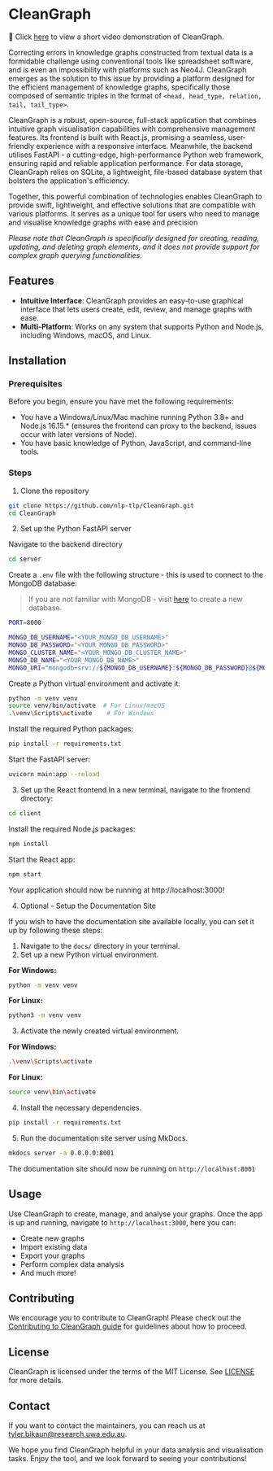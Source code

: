 # CleanGraph

🎥 Click [here](https://youtu.be/zhf8XsV8cEg) to view a short video demonstration of CleanGraph.

Correcting errors in knowledge graphs constructed from textual data is a formidable challenge using conventional tools like spreadsheet software, and is even an impossibility with platforms such as Neo4J. CleanGraph emerges as the solution to this issue by providing a platform designed for the efficient management of knowledge graphs, specifically those composed of semantic triples in the format of `<head, head_type, relation, tail, tail_type>`.

CleanGraph is a robust, open-source, full-stack application that combines intuitive graph visualisation capabilities with comprehensive management features. Its frontend is built with React.js, promising a seamless, user-friendly experience with a responsive interface. Meanwhile, the backend utilises FastAPI - a cutting-edge, high-performance Python web framework, ensuring rapid and reliable application performance. For data storage, CleanGraph relies on SQLite, a lightweight, file-based database system that bolsters the application's efficiency.

Together, this powerful combination of technologies enables CleanGraph to provide swift, lightweight, and effective solutions that are compatible with various platforms. It serves as a unique tool for users who need to manage and visualise knowledge graphs with ease and precision

_Please note that CleanGraph is specifically designed for creating, reading, updating, and deleting graph elements, and it does not provide support for complex graph querying functionalities._

## Features

- **Intuitive Interface**: CleanGraph provides an easy-to-use graphical interface that lets users create, edit, review, and manage graphs with ease.
- **Multi-Platform**: Works on any system that supports Python and Node.js, including Windows, macOS, and Linux.

## Installation

### Prerequisites

Before you begin, ensure you have met the following requirements:

- You have a Windows/Linux/Mac machine running Python 3.8+ and Node.js 16.15.\* (ensures the frontend can proxy to the backend, issues occur with later versions of Node).
- You have basic knowledge of Python, JavaScript, and command-line tools.

### Steps

1. Clone the repository

```bash
git clone https://github.com/nlp-tlp/CleanGraph.git
cd CleanGraph
```

2. Set up the Python FastAPI server

Navigate to the backend directory

```bash
cd server
```

Create a `.env` file with the following structure - this is used to connect to the MongoDB database:

> If you are not familiar with MongoDB - visit [here](https://www.mongodb.com/basics/create-database) to create a new database.

```bash
PORT=8000

MONGO_DB_USERNAME="<YOUR_MONGO_DB_USERNAME>"
MONGO_DB_PASSWORD="<YOUR_MONGO_DB_PASSWORD>"
MONGO_CLUSTER_NAME="<YOUR_MONGO_DB_CLUSTER_NAME>"
MONGO_DB_NAME="<YOUR_MONGO_DB_NAME>"
MONGO_URI="mongodb+srv://${MONGO_DB_USERNAME}:${MONGO_DB_PASSWORD}@${MONGO_CLUSTER_NAME}.0aum8fo.mongodb.net/${MONGO_DB_NAME}?retryWrites=true&w=majority"
```

Create a Python virtual environment and activate it:

```bash
python -m venv venv
source venv/bin/activate  # For Linux/macOS
.\venv\Scripts\activate    # For Windows
```

Install the required Python packages:

```bash
pip install -r requirements.txt
```

Start the FastAPI server:

```bash
uvicorn main:app --reload
```

3. Set up the React frontend
   In a new terminal, navigate to the frontend directory:

```bash
cd client
```

Install the required Node.js packages:

```bash
npm install
```

Start the React app:

```bash
npm start
```

Your application should now be running at http://localhost:3000!

4. Optional - Setup the Documentation Site

If you wish to have the documentation site available locally, you can set it up by following these steps:

1. Navigate to the `docs/` directory in your terminal.
2. Set up a new Python virtual environment.

**For Windows:**

```bash
python -m venv venv

```

**For Linux:**

```bash
python3 -m venv venv
```

3. Activate the newly created virtual environment.

**For Windows:**

```bash
.\venv\Scripts\activate
```

**For Linux:**

```bash
source venv\bin\activate
```

4. Install the necessary dependencies.

```bash
pip install -r requirements.txt
```

5. Run the documentation site server using MkDocs.

```bash
mkdocs server -a 0.0.0.0:8001
```

The documentation site should now be running on `http://localhost:8001`

## Usage

Use CleanGraph to create, manage, and analyse your graphs. Once the app is up and running, navigate to `http://localhost:3000`, here you can:

- Create new graphs
- Import existing data
- Export your graphs
- Perform complex data analysis
- And much more!

## Contributing

We encourage you to contribute to CleanGraph! Please check out the [Contributing to CleanGraph guide](CONTRIBUTING.md) for guidelines about how to proceed.

## License

CleanGraph is licensed under the terms of the MIT License. See [LICENSE](LICENSE.md) for more details.

## Contact

If you want to contact the maintainers, you can reach us at tyler.bikaun@research.uwa.edu.au.

We hope you find CleanGraph helpful in your data analysis and visualisation tasks. Enjoy the tool, and we look forward to seeing your contributions!
